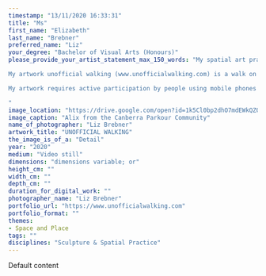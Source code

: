 ```yaml
---
timestamp: "13/11/2020 16:33:31"
title: "Ms"
first_name: "Elizabeth"
last_name: "Brebner"
preferred_name: "Liz"
your_degree: "Bachelor of Visual Arts (Honours)"
please_provide_your_artist_statement_max_150_words: "My spatial art practice is often inspired by cultural ideas and theories. My making process involves playing with different formats to bring an artwork to fruition. My art practice can be described as experimental play in a local everyday environment. I try to highlight what is conventionally unseen background noise by bringing it into the foreground.  

My artwork unofficial walking (www.unofficialwalking.com) is a walk on the Australian National University campus and highlights barriers on campus.  When a person encounters a barrier in their life it requires action, be it physical or psychological. The action might be to witness and abide by the barrier, or it might be to traverse the barrier and transgress its instruction or to shift the barrier altogether. The walk shows barriers on campus that are conventionally unseen by people because they are obvious and have become a known part of our everyday lives. Barriers are so embedded in our everyday lives we barely notice their effect. 

My artwork requires active participation by people using mobile phones and the internet. There is a google geocache trail throughout the walk and video footage that shows how people's activities change the way places on campus are used. These include the Canberra parkour community and students using the local carpark as a practice site. These people have used their agency to overcome the barriers of conformity and playfully found ways to change the way a place is used. 

​"
image_location: "https://drive.google.com/open?id=1k5Cl0bp2dhO7mdEWkQZOoQV3j8TUZ9ir"
image_caption: "Alix from the Canberra Parkour Community"
name_of_photographer: "Liz Brebner"
artwork_title: "UNOFFICIAL WALKING"
the_image_is_of_a: "Detail"
year: "2020"
medium: "Video still"
dimensions: "dimensions variable; or"
height_cm: ""
width_cm: ""
depth_cm: ""
duration_for_digital_work: ""
photographer_name: "Liz Brebner"
portfolio_url: "https://www.unofficialwalking.com"
portfolio_format: ""
themes:
- Space and Place
tags: ""
disciplines: "Sculpture & Spatial Practice"
---
```


Default content